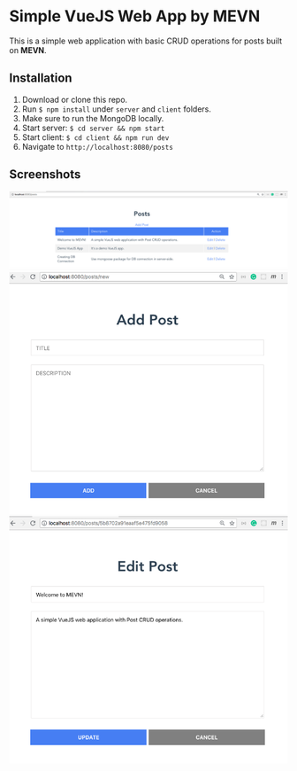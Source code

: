 # Simple VueJS Web App by MEVN
This is a simple web application with basic CRUD operations for posts built on **MEVN**.

## Installation
1. Download or clone this repo.
2. Run `$ npm install` under `server` and `client` folders.
3. Make sure to run the MongoDB locally.
4. Start server: `$ cd server && npm start`
5. Start client: `$ cd client && npm run dev`
6. Navigate to `http://localhost:8080/posts`

## Screenshots
![Posts List](screenshots/list.png)
![Add Post](screenshots/add.png)
![Edit Post](screenshots/edit.png)
